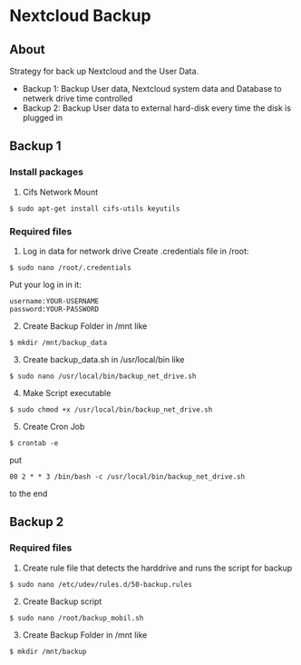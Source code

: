 # Nextcloud Backup
## About
Strategy for back up Nextcloud and the User Data.
- Backup 1: Backup User data, Nextcloud system data and Database to netwerk drive time controlled
- Backup 2: Backup User data to external hard-disk every time the disk is plugged in
## Backup 1
### Install packages
1. Cifs Network Mount
```
$ sudo apt-get install cifs-utils keyutils
```
### Required files
1. Log in data for network drive
Create .credentials file in /root:
```
$ sudo nano /root/.credentials
```
Put your log in in it:
```
username:YOUR-USERNAME
password:YOUR-PASSWORD
```
2. Create Backup Folder in /mnt like
```
$ mkdir /mnt/backup_data
```
3. Create backup_data.sh in /usr/local/bin like
```
$ sudo nano /usr/local/bin/backup_net_drive.sh
```
4. Make Script executable
```
$ sudo chmod +x /usr/local/bin/backup_net_drive.sh
```
5. Create Cron Job
```
$ crontab -e
```
put
```
00 2 * * 3 /bin/bash -c /usr/local/bin/backup_net_drive.sh
``` 
to the end

## Backup 2
### Required files
1. Create rule file that detects the harddrive and runs the script for backup
```
$ sudo nano /etc/udev/rules.d/50-backup.rules
```
2. Create Backup script
```
$ sudo nano /root/backup_mobil.sh
```
3. Create Backup Folder in /mnt like
```
$ mkdir /mnt/backup
```
